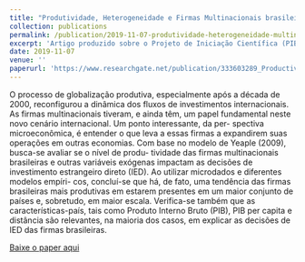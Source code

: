 ```yaml
---
title: "Produtividade, Heterogeneidade e Firmas Multinacionais brasileiras"
collection: publications
permalink: /publication/2019-11-07-produtividade-heterogeneidade-multinacionais-brasileiras
excerpt: 'Artigo produzido sobre o Projeto de Iniciação Científica (PIBIC) sob a orientação do Prof.Dr. Hélio de Sousa de Ramos Filho.'
date: 2019-11-07
venue: ''
paperurl: 'https://www.researchgate.net/publication/333603289_Productivity_Heterogeneity_and_Brazilian_multinational_firms'
---
```


O processo de globalização produtiva, especialmente após a década de 2000, reconfigurou a
dinâmica dos fluxos de investimentos internacionais. As firmas multinacionais tiveram, e ainda
têm, um papel fundamental neste novo cenário internacional.  Um ponto interessante, da per-
spectiva microeconômica, é entender o que leva a essas firmas a expandirem suas operações em
outras economias. Com base no modelo de Yeaple (2009), busca-se avaliar se o nível de produ-
tividade das firmas multinacionais brasileiras e outras variáveis exógenas impactam as decisões
de investimento estrangeiro direto (IED). Ao utilizar microdados e diferentes modelos empíri-
cos, concluí-se que há, de fato, uma tendência das firmas brasileiras mais produtivas em estarem
presentes em um maior conjunto de países e, sobretudo, em maior escala.  Verifica-se também
que as características-país, tais como Produto Interno Bruto (PIB), PIB per capita e distância são
relevantes, na maioria dos casos, em explicar as decisões de IED das firmas brasileiras.

[Baixe o paper aqui](https://github.com/pedrohcrocha/pedrohcrocha.github.io/blob/master/files/PHFMB.pdf)

